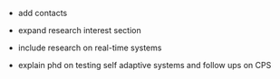 
 * add contacts

 * expand research interest section
 * include research on real-time systems
 * explain phd on testing self adaptive systems and follow ups on CPS
